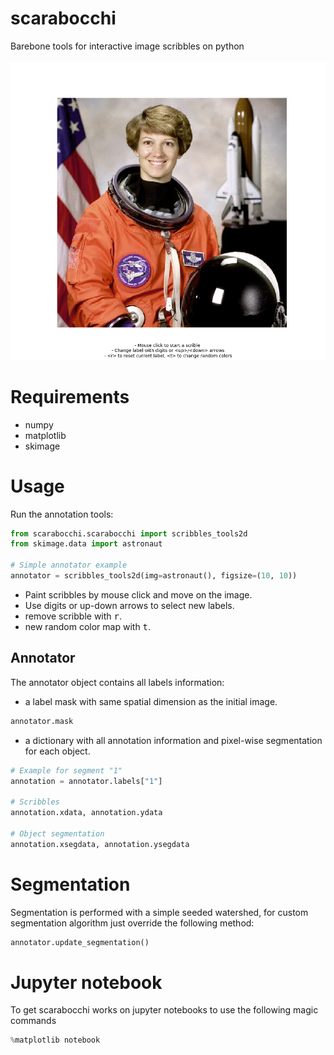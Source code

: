 # scarabocchi
Barebone tools for interactive image scribbles on python \
\
![Alt Text](figures/astronaut_example.gif)

# Requirements
- numpy
- matplotlib
- skimage

# Usage 

Run the annotation tools:
```python
from scarabocchi.scarabocchi import scribbles_tools2d
from skimage.data import astronaut

# Simple annotator example
annotator = scribbles_tools2d(img=astronaut(), figsize=(10, 10))
```

 - Paint scribbles by mouse click and move on the image.
 - Use digits or up-down arrows to select new labels.
 - remove scribble with <kbd>r</kbd>.
 - new random color map with <kbd>t</kbd>.
 
 ## Annotator 
 The annotator object contains all labels information:
 
- a label mask with same spatial dimension as the initial image.
 ```python
annotator.mask
```
- a dictionary with all annotation information and pixel-wise segmentation for each object.
 ```python
 # Example for segment "1"
annotation = annotator.labels["1"]

# Scribbles
annotation.xdata, annotation.ydata

# Object segmentation
annotation.xsegdata, annotation.ysegdata
```

# Segmentation

Segmentation is performed with a simple seeded watershed,
 for custom segmentation algorithm just override the following method:
 ```python
annotator.update_segmentation() 
```

# Jupyter notebook
To get scarabocchi works on jupyter notebooks to use the following magic commands
 ```python
%matplotlib notebook
```
